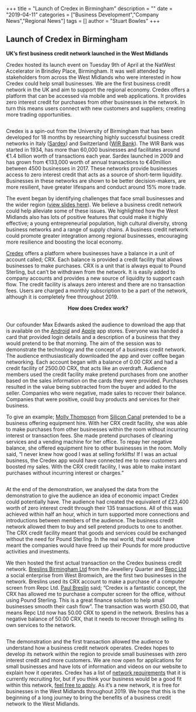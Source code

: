 +++
title = "Launch of Credex in Birmingham"
description = ""
date = "2019-04-11"
categories = ["Business Development","Company News","Regional News"]
tags = []
author = "Stuart Bowles"
+++


## Launch of Credex in Birmingham


<p class="has-medium-font-size"><strong> UK’s first business credit network launched in the West Midlands </strong></p>

Credex hosted its launch event on Tuesday 9th of April at the NatWest Accelerator in Brindley Place, Birmingham. It was well attended by stakeholders from across the West Midlands who were interested in how Credex could help small businesses. We are the first business credit network in the UK and aim to support the regional economy. Credex offers a platform that can be accessed via mobile and web applications. It provides zero interest credit for purchases from other businesses in the network. In turn this means users connect with new customers and suppliers; creating more trading opportunities.

<div class="wp-block-image"><figure class="aligncenter"><img alt="" class="wp-image-2808" src="https://credex.network/wp-content/uploads/2019/04/credex-app-store-1024x574.jpg"/></figure></div>

Credex is a spin-out from the University of Birmingham that has been developed for 18 months by researching highly successful business credit networks in Italy ([Sardex](https://www.ft.com/content/cf875d9a-5be6-11e5-a28b-50226830d644)) and Switzerland ([WIR Bank](https://www.wir.ch/)). The WIR Bank was started in 1934, has more than 60,000 businesses and facilitates around €1.4 billion worth of transactions each year. Sardex launched in 2009 and has grown from €133,000 worth of annual transactions to €40million between 4500 businesses in 2017. These networks provide businesses access to zero interest credit that acts as a source of short-term liquidity. Businesses in these networks are shown to be better decision-makers, are more resilient, have greater lifespans and conduct around 15% more trade.

The event began by identifying challenges that face small businesses and the wider region ([view slides here](https://drive.google.com/file/d/1ElHlbX15pp7QhL02_VFAKqOylN13WZy9/view?usp=sharing)). We believe a business credit network could help alleviate some of these issues. We highlighted how the West Midlands also has lots of positive features that could make it highly effective; a young entrepreneurial population, high cultural diversity, strong business networks and a range of supply chains. A business credit network could promote greater integration among regional businesses, encouraging more resilience and boosting the local economy.

[Credex](https://credex.network/) offers a platform where businesses have a balance in a unit of account called; CRX. Each balance is provided a credit facility that allows businesses to make purchases. CRX is a unit that is always equal to Pound Sterling, but can’t be withdrawn from the network. It is easily added to company accounts and provides a new source of liquidity to support cash flow. The credit facility is always zero interest and there are no transaction fees. Users are charged a monthly subscription to be a part of the network, although it is completely free throughout 2019.

<p class="has-medium-font-size" style="text-align:center"><strong>How does Credex work?</strong></p>

<figure class="wp-block-image"><a href="[supsystic-show-popup id=101]"><img alt="" class="wp-image-2800" src="https://credex.network/wp-content/uploads/2019/04/how-does-it-work-play.png"/></a></figure>

Our cofounder Max Edwards asked the audience to download the app that is available on the [Android](https://play.google.com/store/apps/details?id=network.credex.app) and [Apple](https://itunes.apple.com/us/app/credex/id1456139278?mt=8) app stores. Everyone was handed a card that provided login details and a description of a business that they would pretend to be that morning. The aim of the session was to demonstrate the technology and the concept of a business credit network. The audience enthusiastically downloaded the app and over coffee began networking. Each account began with a balance of 0.00 CRX and had a credit facility of 2500.00 CRX, that acts like an overdraft. Audience members used the credit facility make pretend purchases from one another based on the sales information on the cards they were provided. Purchases resulted in the value being subtracted from the buyer and added to the seller. Companies who were negative, made sales to recover their balance. Companies that were positive, could buy products and services for their business.

To give an example; [Molly Thompson](https://www.linkedin.com/in/molly-thompson-5b141654/) from [Silicon Canal](https://siliconcanal.co.uk/) pretended to be a business offering equipment hire. With her CRX credit facility, she was able to make purchases from other businesses within the room without incurring interest or transaction fees. She made pretend purchases of cleaning services and a vending machine for her office. To repay her negative balance, she offered equipment hire to other businesses in the room. Molly said, “I never knew how good I was at selling forklifts! If I was an actual business, the Credex app would have connected me to new customers and boosted my sales. With the CRX credit facility, I was able to make instant purchases without incurring interest or charges.”

<div class="wp-block-image"><figure class="aligncenter"><img alt="" class="wp-image-2790" src="https://credex.network/wp-content/uploads/2019/04/first-transaction.jpg"/></figure></div>

At the end of the demonstration, we analysed the data from the demonstration to give the audience an idea of economic impact Credex could potentially have. The audience had created the equivalent of £23,400 worth of zero interest credit through their 135 transactions. All of this was achieved within half an hour, which in turn supported more connections and introductions between members of the audience. The business credit network allowed them to buy and sell pretend products to one to another. The CRX credit facility meant that goods and services could be exchanged without the need for Pound Sterling. In the real world, that would have meant the companies would have freed up their Pounds for more productive activities and investments.

We then hosted the first actual transaction on the Credex business credit network. [Breslins Birmingham Ltd](https://www.breslins.co.uk/) from the Jewellery Quarter and [Repc Ltd](https://repcltd.co.uk/) a social enterprise from West Bromwich, are the first two businesses in the network. Breslins used its CRX account to make a purchase of a computer screen from Repc Ltd. [Paul Breslin](https://www.linkedin.com/in/paul-breslin/) said; “Credex is a fantastic concept, the CRX has allowed me to purchase a computer screen for the office, without using Pound Sterling. This is a great finance solution to help small businesses smooth their cash flow”. The transaction was worth £50.00, that means Repc Ltd now has 50.00 CRX to spend in the network. Breslins has a negative balance of 50.00 CRX, that it needs to recover through selling its own services to the network.

<div class="wp-block-image"><figure class="aligncenter"><img alt="" class="wp-image-2820" src="https://credex.network/wp-content/uploads/2019/04/credex-is-live-again-1024x768.jpg"/></figure></div>

The demonstration and the first transaction allowed the audience to understand how a business credit network operates. Credex hopes to develop its network within the region to provide small businesses with zero interest credit and more customers. We are now open for applications for small businesses and have lots of information and videos on our website to explain how it operates. Credex has a list of [network requirements](https://credex.network/network-requirements/) that it is currently recruiting for, but if you think your business would be a good fit within this network, [feel free to apply](https://apply.credex.network/). As it’s a new network, it is free for businesses in the West Midlands throughout 2019. We hope that this is the beginning of a long journey to bring the benefits of a business credit network to the West Midlands.
